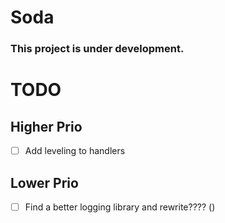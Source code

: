 # Soda


### This project is under development.



# TODO

## Higher Prio
* [ ] Add leveling to handlers


## Lower Prio
* [ ] Find a better logging library and rewrite???? ()